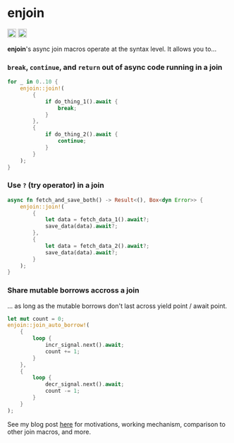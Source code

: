 # enjoin

[<img alt="on crates.io" src="https://img.shields.io/crates/v/enjoin?style=for-the-badge" height="20">](https://crates.io/crates/enjoin)
[<img alt="on docs.rs" src="https://img.shields.io/docsrs/enjoin?style=for-the-badge" height="20">](https://docs.rs/enjoin)

**enjoin**'s async join macros operate at the syntax level. It allows you to...

### `break`, `continue`, and `return` out of async code running in a join
```rust
for _ in 0..10 {
    enjoin::join!(
        {
            if do_thing_1().await {
                break;
            }
        },
        {
            if do_thing_2().await {
                continue;
            }
        }
    );
}
```
### Use `?` (try operator) in a join
```rust
async fn fetch_and_save_both() -> Result<(), Box<dyn Error>> {
    enjoin::join!(
        {
            let data = fetch_data_1().await?;
            save_data(data).await?;
        },
        {
            let data = fetch_data_2().await?;
            save_data(data).await?;
        }
    );
}
```
### Share mutable borrows accross a join
... as long as the mutable borrows don't last across yield point / await point.
```rust
let mut count = 0;
enjoin::join_auto_borrow!(
    {
        loop {
            incr_signal.next().await;
            count += 1;
        }
    },
    {
        loop {
            decr_signal.next().await;
            count -= 1;
        }
    }
);
```

See my blog post [here](https://wishawa.github.io/posts/enjoin)
for motivations, working mechanism, comparison to other join macros, and more.